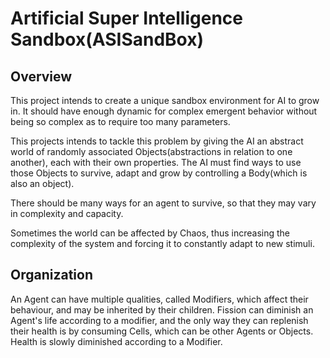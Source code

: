 # Artificial Super Intelligence Sandbox(ASISandBox)

## Overview
This project intends to create a unique sandbox environment for AI to grow in. It should have enough dynamic for complex emergent behavior without being so complex as to require too many parameters.

This projects intends to tackle this problem by giving the AI an abstract world of randomly associated Objects(abstractions in relation to one another), each with their own properties. The AI must find ways to use those Objects to survive, adapt and grow by controlling a Body(which is also an object).

There should be many ways for an agent to survive, so that they may vary in complexity and capacity.

Sometimes the world can be affected by Chaos, thus increasing the complexity of the system and forcing it to constantly adapt to new stimuli.

## Organization
An Agent can have multiple qualities, called Modifiers, which affect their behaviour, and may be inherited by their children. Fission can diminish an Agent's life according to a modifier, and the only way they can replenish their health is by consuming Cells, which can be other Agents or Objects. Health is slowly diminished according to a Modifier.
